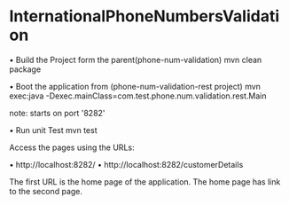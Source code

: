 # InternationalPhoneNumbersValidation

• Build the Project form the parent(phone-num-validation) 
mvn clean package

• Boot the application from (phone-num-validation-rest project)
mvn exec:java -Dexec.mainClass=com.test.phone.num.validation.rest.Main

note: starts on port '8282'

• Run unit Test mvn test

Access the pages using the URLs:

• http://localhost:8282/ 
• http://localhost:8282/customerDetails

The first URL is the home page of the application. The home page has link to the second page.


